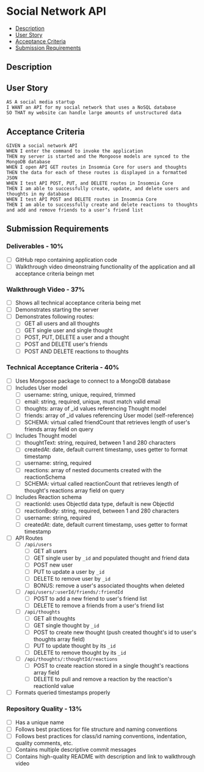 # Social Network API <!-- omit in toc -->
- [Description](#description)
- [User Story](#user-story)
- [Acceptance Criteria](#acceptance-criteria)
- [Submission Requirements](#submission-requirements)
## Description

## User Story
```
AS A social media startup
I WANT an API for my social network that uses a NoSQL database
SO THAT my website can handle large amounts of unstructured data
```

## Acceptance Criteria
```
GIVEN a social network API
WHEN I enter the command to invoke the application
THEN my server is started and the Mongoose models are synced to the MongoDB database
WHEN I open API GET routes in Insomnia Core for users and thoughts
THEN the data for each of these routes is displayed in a formatted JSON
WHEN I test API POST, PUT, and DELETE routes in Insomnia Core
THEN I am able to successfully create, update, and delete users and thoughts in my database
WHEN I test API POST and DELETE routes in Insomnia Core
THEN I am able to successfully create and delete reactions to thoughts and add and remove friends to a user’s friend list
```

## Submission Requirements
### Deliverables - 10% <!-- omit in toc -->
- [ ] GitHub repo containing application code
- [ ] Walkthrough video dmeonstraing functionality of the application and all acceptance criteria beingn met
### Walkthrough Video - 37% <!-- omit in toc -->
- [ ] Shows all technical acceptance criteria being met
- [ ] Demonstrates starting the server
- [ ] Demonstrates following routes:
  - [ ] GET all users and all thoughts
  - [ ] GET single user and single thought
  - [ ] POST, PUT, DELETE a user and a thought
  - [ ] POST and DELETE user's friends
  - [ ] POST AND DELETE reactions to thoughts 
### Technical Acceptance Criteria - 40% <!-- omit in toc -->
- [ ] Uses Mongoose package to connect to a MongoDB database
- [ ] Includes User model
  - [ ] username: string, unique, required, trimmed
  - [ ] email: string, required, unique, must match valid email
  - [ ] thoughts: array of _id values referencing Thought model
  - [ ] friends: array of _id values referencing User model (self-reference)
  - [ ] SCHEMA: virtual called friendCount that retrieves length of user's friends array field on query
- [ ] Includes Thought model
  - [ ] thoughtText: string, required, between 1 and 280 characters
  - [ ] createdAt: date, default current timestamp, uses getter to format timestamp
  - [ ] username: string, required
  - [ ] reactions: array of nested documents created with the reactionSchema
  - [ ] SCHEMA: virtual called reactionCount that retrieves length of thought's reactions array field on query
- [ ] Includes Reaction schema
  - [ ] reactionId: uses ObjectId data type, default is new ObjectId
  - [ ] reactionBody: string, required, between 1 and 280 characters
  - [ ] username: string, required
  - [ ] createdAt: date, default current timestamp, uses getter to format timestamp
- [ ] API Routes
  - [ ] `/api/users` 
    - [ ] GET all users
    - [ ] GET single user by `_id` and populated thought and friend data
    - [ ] POST new user
    - [ ] PUT to update a user by `_id`
    - [ ] DELETE to remove user by `_id`
    - [ ] BONUS: remove a user's associated thoughts when deleted
  - [ ] `/api/users/:userId/friends/:friendId`
    - [ ] POST to add a new friend to user's friend list
    - [ ] DELETE to remove a friends from a user's friend list
  - [ ] `/api/thoughts`
    - [ ] GET all thoughts
    - [ ] GET single thought by `_id`
    - [ ] POST to create new thought (push created thought's id to user's thoughts array field)
    - [ ] PUT to update thought by its `_id`
    - [ ] DELETE to remove thought by its `_id`
  - [ ] `/api/thoughts/:thoughtId/reactions`
    - [ ] POST to create reaction stored in a single thought's reactions array field
    - [ ] DELETE to pull and remove a reaction by the reaction's reactionId value
- [ ] Formats queried timestamps properly
### Repository Quality - 13% <!-- omit in toc -->
- [ ] Has a unique name
- [ ] Follows best practices for file structure and naming conventions
- [ ] Follows best practices for class/id naming conventions, indentation, quality comments, etc.
- [ ] Contains multiple descriptive commit messages
- [ ] Contains high-quality README with description and link to walkthrough video